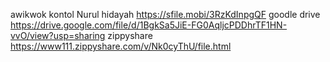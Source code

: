 awikwok kontol
Nurul hidayah
https://sfile.mobi/3RzKdInpgQF
goodle drive 
https://drive.google.com/file/d/1BgkSa5JiE-FG0AqljcPDDhrTF1HN-vvO/view?usp=sharing
zippyshare
https://www111.zippyshare.com/v/Nk0cyThU/file.html
